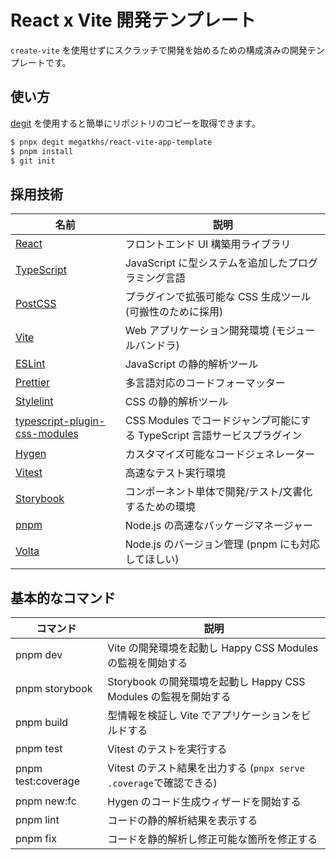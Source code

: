 # React x Vite 開発テンプレート

`create-vite` を使用せずにスクラッチで開発を始めるための構成済みの開発テンプレートです。

## 使い方

[degit](https://github.com/Rich-Harris/degit) を使用すると簡単にリポジトリのコピーを取得できます。

```sh
$ pnpx degit megatkhs/react-vite-app-template
$ pnpm install
$ git init
```

## 採用技術

| 名前                                                                                      | 説明                                                                     |
| ----------------------------------------------------------------------------------------- | ------------------------------------------------------------------------ |
| [React](https://react.dev/)                                                               | フロントエンド UI 構築用ライブラリ                                       |
| [TypeScript](https://www.typescriptlang.org/)                                             | JavaScript に型システムを追加したプログラミング言語                      |
| [PostCSS](https://postcss.org/)                                                           | プラグインで拡張可能な CSS 生成ツール (可搬性のために採用)               |
| [Vite](https://ja.vitejs.dev/)                                                            | Web アプリケーション開発環境 (モジュールバンドラ)                        |
| [ESLint](https://https://eslint.org/)                                                     | JavaScript の静的解析ツール                                              |
| [Prettier](https://prettier.io/)                                                          | 多言語対応のコードフォーマッター                                         |
| [Stylelint](https://stylelint.io/)                                                        | CSS の静的解析ツール                                                     |
| [typescript-plugin-css-modules](https://github.com/mrmckeb/typescript-plugin-css-modules) | CSS Modules でコードジャンプ可能にする TypeScript 言語サービスプラグイン |
| [Hygen](https://www.hygen.io/)                                                            | カスタマイズ可能なコードジェネレーター                                   |
| [Vitest](https://vitest.dev/)                                                             | 高速なテスト実行環境                                                     |
| [Storybook](https://storybook.js.org/)                                                    | コンポーネント単体で開発/テスト/文書化するための環境                     |
| [pnpm](https://pnpm.io/ja/)                                                               | Node.js の高速なパッケージマネージャー                                   |
| [Volta](https://volta.sh/)                                                                | Node.js のバージョン管理 (pnpm にも対応してほしい)                       |

## 基本的なコマンド

| コマンド           | 説明                                                               |
| ------------------ | ------------------------------------------------------------------ |
| pnpm dev           | Vite の開発環境を起動し Happy CSS Modules の監視を開始する         |
| pnpm storybook     | Storybook の開発環境を起動し Happy CSS Modules の監視を開始する    |
| pnpm build         | 型情報を検証し Vite でアプリケーションをビルドする                 |
| pnpm test          | Vitest のテストを実行する                                          |
| pnpm test:coverage | Vitest のテスト結果を出力する (`pnpx serve .coverage`で確認できる) |
| pnpm new:fc        | Hygen のコード生成ウィザードを開始する                             |
| pnpm lint          | コードの静的解析結果を表示する                                     |
| pnpm fix           | コードを静的解析し修正可能な箇所を修正する                         |
